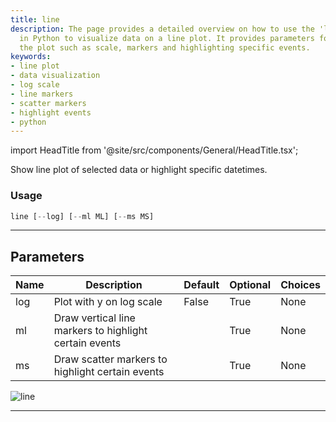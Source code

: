 ```yaml
---
title: line
description: The page provides a detailed overview on how to use the 'line' function
  in Python to visualize data on a line plot. It provides parameters for customizing
  the plot such as scale, markers and highlighting specific events.
keywords:
- line plot
- data visualization
- log scale
- line markers
- scatter markers
- highlight events
- python
---
```


import HeadTitle from '@site/src/components/General/HeadTitle.tsx';

<HeadTitle title="line - Qa - Economy - Reference | OpenBB Terminal Docs" />

Show line plot of selected data or highlight specific datetimes.

### Usage

```python
line [--log] [--ml ML] [--ms MS]
```

---

## Parameters

| Name | Description | Default | Optional | Choices |
| ---- | ----------- | ------- | -------- | ------- |
| log | Plot with y on log scale | False | True | None |
| ml | Draw vertical line markers to highlight certain events |  | True | None |
| ms | Draw scatter markers to highlight certain events |  | True | None |

![line](https://user-images.githubusercontent.com/46355364/154307397-9c2e9325-bce6-494d-994f-a6d7db798798.png)

---
